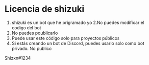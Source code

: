 <h1 align="centre">Licencia de shizuki</h1>

1. shizuki es un bot que he prigramado yo 
2.No puedes modificar el codigo del bot 
3. No puedes poublicarlo
4. Puede usar este código solo para proyectos públicos
5. Si estás creando un bot de Discord, puedes usarlo solo como bot privado. No publico

Shizxn#1234

